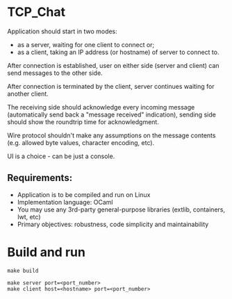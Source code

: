 # TCP_Chat

Application should start in two modes:

- as a server, waiting for one client to connect or;
- as a client, taking an IP address (or hostname) of server to connect to.

After connection is established, user on either side (server and client) can send messages to the other side.

After connection is terminated by the client, server continues waiting for another client.

The receiving side should acknowledge every incoming message (automatically send back a "message received" indication),
sending side should show the roundtrip time for acknowledgment.

Wire protocol shouldn't make any assumptions on the message contents (e.g. allowed byte values, character encoding, etc).


UI is a choice - can be just a console.

## Requirements:

- Application is to be compiled and run on Linux
- Implementation language: OCaml
- You may use any 3rd-party general-purpose libraries (extlib, containers, lwt, etc)
- Primary objectives: robustness, code simplicity and maintainability

# Build and run

```
make build

make server port=<port_number>
make client host=<hostname> port=<port_number>
```
